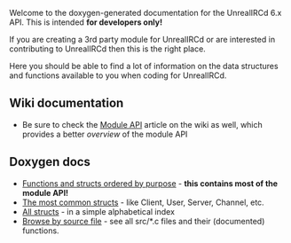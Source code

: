 Welcome to the doxygen-generated documentation for the UnrealIRCd 6.x API.
This is intended **for developers only!**

If you are creating a 3rd party module for UnrealIRCd or are interested
in contributing to UnrealIRCd then this is the right place.

Here you should be able to find a lot of information on the data structures
and functions available to you when coding for UnrealIRCd.

## Wiki documentation ##
* Be sure to check the [Module API](https://www.unrealircd.org/docs/Dev:Module_API) article on the wiki
  as well, which provides a better *overview* of the module API

## Doxygen docs ##
* [Functions and structs ordered by purpose](modules.html) - **this contains most of the module API!**
* [The most common structs](group__CommonStructs.html) - like Client, User, Server, Channel, etc.
* [All structs](classes.html) - in a simple alphabetical index
* [Browse by source file](dir_68267d1309a1af8e8297ef4c3efbcdba.html) - see all src/*.c files and their (documented) functions.
